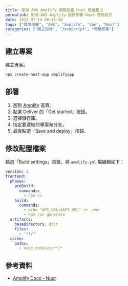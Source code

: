 ```yaml
---
title: 使用 AWS Amplify 服務部署 Nuxt 應用程式
permalink: 使用-AWS-Amplify-服務部署-Nuxt-應用程式
date: 2022-07-14 00:45:38
tags: ["環境部署", "AWS", "Amplify", "Vue", "Nuxt"]
categories: ["程式設計", "JavaScript", "環境部署"]
---
```


## 建立專案

建立專案。

```BASH
npx create-nuxt-app amplifyapp
```

## 部署

1. 進到 [Amplify](https://ap-northeast-2.console.aws.amazon.com/amplify/home) 首頁。
2. 點選 Deliver 的「Get started」按鈕。
3. 選擇儲存庫。
4. 指定要連結的專案和分支。
5. 最後點選「Save and deploy」按鈕。

## 修改配置檔案

點選「Build settings」頁籤，將 `amplify.yml` 檔編輯如下：

```YAML
version: 1
frontend:
  phases:
    preBuild:
      commands:
        - npm ci
    build:
      commands:
        - echo "API_URL=$API_URL" >> .env 
        - npm run generate
  artifacts:
    baseDirectory: dist
    files:
      - '**/*'
  cache:
    paths:
      - node_modules/**/*
```

## 參考資料

- [Amplify Docs - Nuxt](https://docs.amplify.aws/guides/hosting/nuxt/q/platform/js/)

